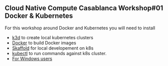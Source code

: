 ## Cloud Native Compute Casablanca Workshop#01 Docker & Kubernetes

For this workshop around Docker and Kubernetes you will need to install

- [k3d](https://k3d.io/#:~:text=use%20Homebrew%3A%20brew%20install%20k3d,tab%20and%20install%20it%20yourself.) to create local kubernetes clusters
- [Docker](https://docs.docker.com/get-docker/) to build Docker images
- [Skaffold](https://skaffold.dev/docs/install/) for local developement on k8s
- [kubectl](https://kubernetes.io/docs/tasks/tools/) to run commands against k8s cluster.
- [For Windows users](https://github.com/cncg-casa/cncg-workshop-01/blob/main/onWindows.md)
